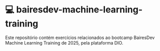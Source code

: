 # :computer: bairesdev-machine-learning-training
Este repositório contém exercícios relacionados ao bootcamp BairesDev Machine Learning Training de 2025, pela plataforma DIO.
